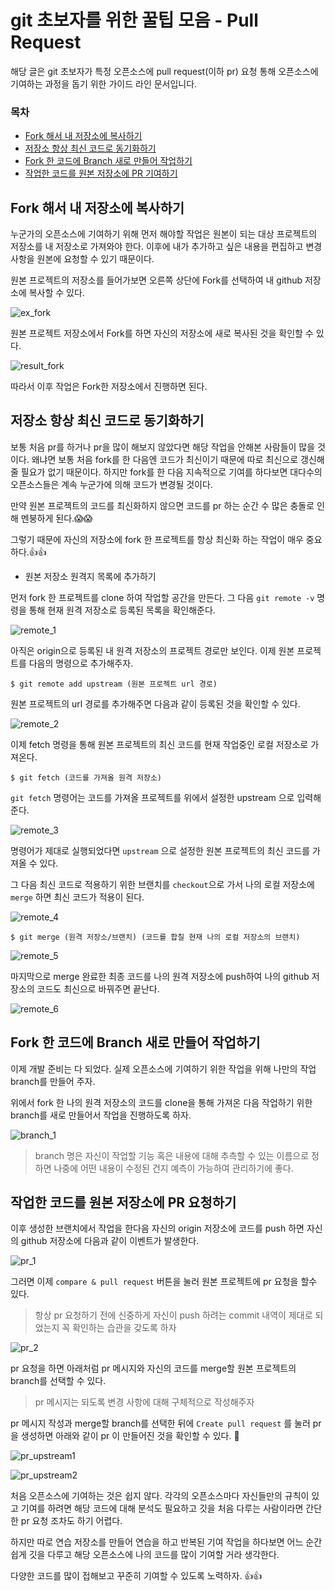 # git 초보자를 위한 꿀팁 모음 - Pull Request

해당 글은 git 초보자가 특정 오픈소스에 pull request(이하 pr) 요청 통해 오픈소스에 기여하는 과정을 돕기 위한 가이드 라인 문서입니다.

### 목차
  - [Fork 해서 내 저장소에 복사하기](#Fork-해서-내-저장소에-복사하기)
  - [저장소 항상 최신 코드로 동기화하기](#저장소-항상-최신-코드로-동기화하기)
  - [Fork 한 코드에 Branch 새로 만들어 작업하기](#Fork-한-코드에-Branch-새로-만들어-작업하기)
  - [작업한 코드를 원본 저장소에 PR 기여하기](#작업한-코드를-원본-저장소에-PR-요청하기)

## Fork 해서 내 저장소에 복사하기

누군가의 오픈소스에 기여하기 위해 먼저 해야할 작업은 원본이 되는 대상 프로젝트의 저장소를 내 저장소로 가져와야 한다. 이후에 내가 추가하고 싶은 내용을 편집하고 변경사항을 원본에 요청할 수 있기 때문이다.

원본 프로젝트의 저장소를 들어가보면 오른쪽 상단에 Fork를 선택하여 내 github 저장소에 복사할 수 있다.

![ex_fork](./git-for-beginner/ex_fork.png)

원본 프로젝트 저장소에서 Fork를 하면 자신의 저장소에 새로 복사된 것을 확인할 수 있다.

![result_fork](./git-for-beginner/ex_complete_fork.png)

따라서 이후 작업은 Fork한 저장소에서 진행하면 된다.

## 저장소 항상 최신 코드로 동기화하기

보통 처음 pr를 하거나 pr을 많이 해보지 않았다면 해당 작업을 안해본 사람들이 많을 것이다. 
왜냐면 보통 처음 fork를 한 다음엔 코드가 최신이기 때문에 따로 최신으로 갱신해줄 필요가 없기 때문이다. 
하지만 fork를 한 다음 지속적으로 기여를 하다보면 대다수의 오픈소스들은 계속 누군가에 의해 코드가 변경될 것이다.

만약 원본 프로젝트의 코드를 최신화하지 않으면 코드를 pr 하는 순간 수 많은 충돌로 인해 멘붕하게 된다.😱😱

그렇기 때문에 자신의 저장소에 fork 한 프로젝트를 항상 최신화 하는 작업이 매우 중요하다.👍👍

- 원본 저장소 원격지 목록에 추가하기

먼저 fork 한 프로젝트를 clone 하여 작업할 공간을 만든다. 그 다음 `git remote -v` 명령을 통해 현재 원격 저장소로 등록된 목록을 확인해준다. 

![remote_1](./git-for-beginner/git_remote_1.png)

아직은 origin으로 등록된 내 원격 저장소의 프로젝트 경로만 보인다. 이제 원본 프로젝트를 다음의 명령으로 추가해주자.

```git
$ git remote add upstream (원본 프로젝트 url 경로)
```

원본 프로젝트의 url 경로를 추가해주면 다음과 같이 등록된 것을 확인할 수 있다.

![remote_2](./git-for-beginner/git_remote_2.png)

이제 fetch 명령을 통해 원본 프로젝트의 최신 코드를 현재 작업중인 로컬 저장소로 가져온다.

```git
$ git fetch (코드를 가져올 원격 저장소)
```

`git fetch` 명령어는 코드를 가져올 프로젝트를 위에서 설정한 upstream 으로 입력해준다. 

![remote_3](./git-for-beginner/git_remote_3.png)

명령어가 제대로 실행되었다면 `upstream` 으로 설정한 원본 프로젝트의 최신 코드를 가져올 수 있다.

그 다음 최신 코드로 적용하기 위한 브랜치를 `checkout`으로 가서 나의 로컬 저장소에 `merge` 하면 최신 코드가 적용이 된다.

![remote_4](./git-for-beginner/git_remote_4.png)

```git
$ git merge (원격 저장소/브랜치) (코드를 합칠 현재 나의 로컬 저장소의 브랜치)
```

![remote_5](./git-for-beginner/git_remote_5.png)

마지막으로 merge 완료한 최종 코드를 나의 원격 저장소에 push하여 나의 github 저장소의 코드도 최신으로 바꿔주면 끝난다.

![remote_6](./git-for-beginner/git_remote_6.png)

## Fork 한 코드에 Branch 새로 만들어 작업하기

이제 개발 준비는 다 되었다. 실제 오픈소스에 기여하기 위한 작업을 위해 나만의 작업 branch를 만들어 주자.

위에서 fork 한 나의 원격 저장소의 코드를 clone을 통해 가져온 다음 작업하기 위한 branch를 새로 만들어서 작업을 진행하도록 하자.

![branch_1](./git-for-beginner/git-branch-work.png)

> branch 명은 자신이 작업할 기능 혹은 내용에 대해 추측할 수 있는 이름으로 정하면 나중에 어떤 내용이 수정된 건지 예측이 가능하여 관리하기에 좋다.

## 작업한 코드를 원본 저장소에 PR 요청하기

이후 생성한 브랜치에서 작업을 한다음 자신의 origin 저장소에 코드를 push 하면 자신의 github 저장소에 다음과 같이 이벤트가 발생한다.

![pr_1](./git-for-beginner/pr_my.png)

그러면 이제 `compare & pull request` 버튼을 눌러 원본 프로젝트에 pr 요청을 할수 있다.

> 항상 pr 요청하기 전에 신중하게 자신이 push 하려는 commit 내역이 제대로 되었는지 꼭 확인하는 습관을 갖도록 하자

![pr_2](./git-for-beginner/pr_2.png)

pr 요청을 하면 아래처럼 pr 메시지와 자신의 코드를 merge할 원본 프로젝트의 branch를 선택할 수 있다.

> pr 메시지는 되도록 변경 사항에 대해 구체적으로 작성해주자

pr 메시지 작성과 merge할 branch를 선택한 뒤에 `Create pull request` 를 눌러 pr 을 생성하면 아래와 같이 pr 이 만들어진 것을 확인할 수 있다. 🥳

![pr_upstream1](./git-for-beginner/pr_upstream.png)

![pr_upstream2](./git-for-beginner/pr_upstream_2.png)

처음 오픈소스에 기여하는 것은 쉽지 않다. 각각의 오픈소스마다 자신들만의 규칙이 있고 기여를 하려면 해당 코드에 대해 분석도 필요하고 깃을 처음 다루는 사람이라면 간단한 pr 요청 조차도 하기 어렵다.

하지만 따로 연습 저장소를 만들어 연습을 하고 반복된 기여 작업을 하다보면 어느 순간 쉽게 깃을 다루고 해당 오픈소스에 나의 코드를 많이 기여할 거라 생각한다.

다양한 코드를 많이 접해보고 꾸준히 기여할 수 있도록 노력하자. 👍👍 

